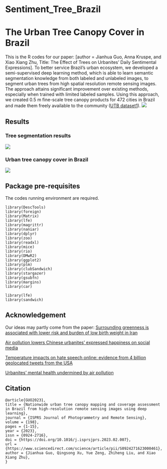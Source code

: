 # Sentiment_Tree_Brazil


# The Urban Tree Canopy Cover in Brazil

This is the R codes for our paper: [author = Jianhua Guo, Anna Kruspe, and Xiao Xiang Zhu, Title: The Effect of Trees on Urbanites’ Daily Sentimental Expressions].
To better service Brazil’s urban ecosystem, we developed a semi-supervised deep learning method, which is able to learn semantic segmentation knowledge from both labeled and unlabeled images, to segment urban trees from high spatial resolution remote sensing images. The approach attains significant improvement over existing methods, especially when trained with limited labeled samples. Using this approach, we created 0.5 m fine-scale tree canopy products for 472 cities in Brazil and made them freely available to the community ([UTB dataset1](https://nkszjx.github.io/projects/UTB.html)). 
![](/figure/TreeSeg_Network.png)


## Results
### Tree segmentation results
![](/figure/tree.png)

### Urban tree canopy cover in Brazil
![](/figure/Graphical.png)

## Package pre-requisites
The codes running environment are required. 

```
library(DescTools)
library(foreign)
library(Matrix)
library(lfe)  
library(magrittr)
library(naniar)
library(dplyr)
library(zoo)
library(readxl)
library(mice)
library(rio)
library(DMwR2)
library(ggplot2)
library(plm)
library(clubSandwich)
library(stargazer)
library(gsubfn)
library(margins)
library(car)

library(lfe)
library(sandwich)
```

## Acknowledgement

Our ideas may partly come from the paper:
[Surrounding greenness is associated with lower risk and burden of low birth weight in Iran](https://www.nature.com/articles/s41467-023-43425-6#:~:text=By%20involving%20~4%20million%20Iranian,risks%20of%20LBW%20and%20TLBW)

[Air pollution lowers Chinese urbanites’ expressed happiness on social media](https://www.nature.com/articles/s41562-018-0521-2)

[Temperature impacts on hate speech online: evidence from 4 billion geolocated tweets from the USA](https://www.thelancet.com/journals/lanplh/article/PIIS2542-5196(22)00173-5/fulltext)

[Urbanites’ mental health undermined by air pollution](https://www.nature.com/articles/s41893-022-01032-1)
## Citation

```
@article{GUO20231,
title = {Nationwide urban tree canopy mapping and coverage assessment in Brazil from high-resolution remote sensing images using deep learning},
journal = {ISPRS Journal of Photogrammetry and Remote Sensing},
volume = {198},
pages = {1-15},
year = {2023},
issn = {0924-2716},
doi = {https://doi.org/10.1016/j.isprsjprs.2023.02.007},
url = {https://www.sciencedirect.com/science/article/pii/S0924271623000461},
author = {Jianhua Guo, Qingsong Xu, Yue Zeng, Zhiheng Liu, and Xiao Xiang Zhu},
}
```
```


